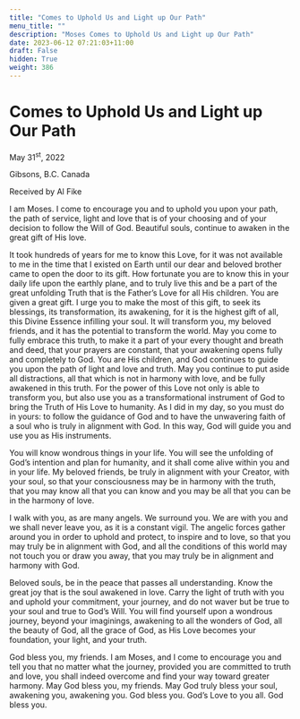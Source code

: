 ```yaml
---
title: "Comes to Uphold Us and Light up Our Path"
menu_title: ""
description: "Moses Comes to Uphold Us and Light up Our Path"
date: 2023-06-12 07:21:03+11:00
draft: False
hidden: True
weight: 386
---
```

# Comes to Uphold Us and Light up Our Path

May 31<sup>st</sup>, 2022

Gibsons, B.C. Canada

Received by Al Fike   


I am Moses. I come to encourage you and to uphold you upon your path, the path of service, light and love that is of your choosing and of your decision to follow the Will of God. Beautiful souls, continue to awaken in the great gift of His love.

It took hundreds of years for me to know this Love, for it was not available to me in the time that I existed on Earth until our dear and beloved brother came to open the door to its gift. How fortunate you are to know this in your daily life upon the earthly plane, and to truly live this and be a part of the great unfolding Truth that is the Father’s Love for all His children. You are given a great gift. I urge you to make the most of this gift, to seek its blessings, its transformation, its awakening, for it is the highest gift of all, this Divine Essence infilling your soul. It will transform you, my beloved friends, and it has the potential to transform the world. 
May you come to fully embrace this truth, to make it a part of your every thought and breath and deed, that your prayers are constant, that your awakening opens fully and completely to God. You are His children, and God continues to guide you upon the path of light and love and truth. May you continue to put aside all distractions, all that which is not in harmony with love, and be fully awakened in this truth. For the power of this Love not only is able to transform you, but also use you as a transformational instrument of God to bring the Truth of His Love to humanity. As I did in my day, so you must do in yours: to follow the guidance of God and to have the unwavering faith of a soul who is truly in alignment with God. In this way, God will guide you and use you as His instruments. 

You will know wondrous things in your life. You will see the unfolding of God’s intention and plan for humanity, and it shall come alive within you and in your life. My beloved friends, be truly in alignment with your Creator, with your soul, so that your consciousness may be in harmony with the truth, that you may know all that you can know and you may be all that you can be in the harmony of love. 

I walk with you, as are many angels. We surround you. We are with you and we shall never leave you, as it is a constant vigil. The angelic forces gather around you in order to uphold and protect, to inspire and to love, so that you may truly be in alignment with God, and all the conditions of this world may not touch you or draw you away, that you may truly be in alignment and harmony with God. 

Beloved souls, be in the peace that passes all understanding. Know the great joy that is the soul awakened in love. Carry the light of truth with you and uphold your commitment, your journey, and do not waver but be true to your soul and true to God’s Will. You will find yourself upon a wondrous journey, beyond your imaginings, awakening to all the wonders of God, all the beauty of God, all the grace of God, as His Love becomes your foundation, your light, and your truth. 

God bless you, my friends. I am Moses, and I come to encourage you and tell you that no matter what the journey, provided you are committed to truth and love, you shall indeed overcome and find your way toward greater harmony. May God bless you, my friends. May God truly bless your soul, awakening you, awakening you. God bless you. God’s Love to you all. God bless you.